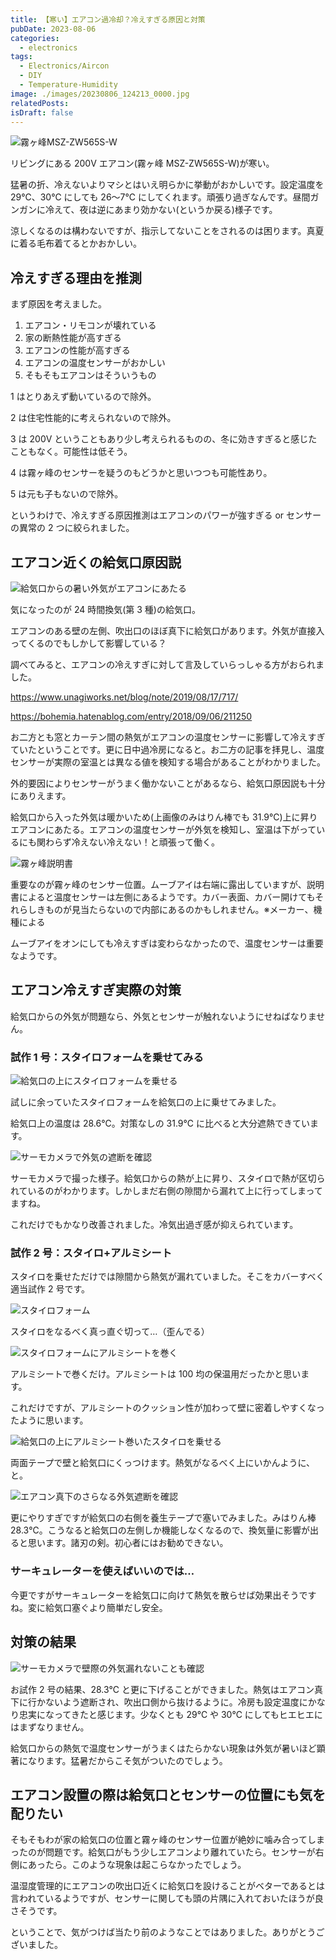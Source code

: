 ```yaml
---
title: 【寒い】エアコン過冷却？冷えすぎる原因と対策
pubDate: 2023-08-06
categories:
  - electronics
tags:
  - Electronics/Aircon
  - DIY
  - Temperature-Humidity
image: ./images/20230806_124213_0000.jpg
relatedPosts:
isDraft: false
---
```


![霧ヶ峰MSZ-ZW565S-W](./images/PXL_20230714_023100043-01-1024x576.jpeg)

リビングにある 200V エアコン(霧ヶ峰 MSZ-ZW565S-W)が寒い。

猛暑の折、冷えないよりマシとはいえ明らかに挙動がおかしいです。設定温度を 29℃、30℃ にしても 26〜7℃ にしてくれます。頑張り過ぎなんです。昼間ガンガンに冷えて、夜は逆にあまり効かない(というか戻る)様子です。

涼しくなるのは構わないですが、指示してないことをされるのは困ります。真夏に着る毛布着てるとかおかしい。

<!--more-->

## 冷えすぎる理由を推測

まず原因を考えました。

1. エアコン・リモコンが壊れている
2. 家の断熱性能が高すぎる
3. エアコンの性能が高すぎる
4. エアコンの温度センサーがおかしい
5. そもそもエアコンはそういうもの

1 はとりあえず動いているので除外。

2 は住宅性能的に考えられないので除外。

3 は 200V ということもあり少し考えられるものの、冬に効きすぎると感じたこともなく。可能性は低そう。

4 は霧ヶ峰のセンサーを疑うのもどうかと思いつつも可能性あり。

5 は元も子もないので除外。

というわけで、冷えすぎる原因推測はエアコンのパワーが強すぎる or センサーの異常の 2 つに絞られました。

## エアコン近くの給気口原因説

![給気口からの暑い外気がエアコンにあたる](./images/PXL_20230803_233641854-01-1024x576.jpeg)

気になったのが 24 時間換気(第 3 種)の給気口。

エアコンのある壁の左側、吹出口のほぼ真下に給気口があります。外気が直接入ってくるのでもしかして影響している？

調べてみると、エアコンの冷えすぎに対して言及していらっしゃる方がおられました。

https://www.unagiworks.net/blog/note/2019/08/17/717/

https://bohemia.hatenablog.com/entry/2018/09/06/211250

お二方とも窓とカーテン間の熱気がエアコンの温度センサーに影響して冷えすぎていたということです。更に日中過冷房になると。お二方の記事を拝見し、温度センサーが実際の室温とは異なる値を検知する場合があることがわかりました。

外的要因によりセンサーがうまく働かないことがあるなら、給気口原因説も十分にありえます。

給気口から入った外気は暖かいため(上画像のみはりん棒でも 31.9℃)上に昇りエアコンにあたる。エアコンの温度センサーが外気を検知し、室温は下がっているにも関わらず冷えない冷えない！と頑張って働く。

![霧ヶ峰説明書](./images/Screenshot_20230805-182908-300x106.png)

重要なのが霧ヶ峰のセンサー位置。ムーブアイは右端に露出していますが、説明書によると温度センサーは左側にあるようです。カバー表面、カバー開けてもそれらしきものが見当たらないので内部にあるのかもしれません。※メーカー、機種による

ムーブアイをオンにしても冷えすぎは変わらなかったので、温度センサーは重要なようです。

## エアコン冷えすぎ実際の対策

給気口からの外気が問題なら、外気とセンサーが触れないようにせねばなりません。

### 試作 1 号：スタイロフォームを乗せてみる

![給気口の上にスタイロフォームを乗せる](./images/PXL_20230804_025053924-1024x576.jpg)

試しに余っていたスタイロフォームを給気口の上に乗せてみました。

給気口上の温度は 28.6℃。対策なしの 31.9℃ に比べると大分遮熱できています。

![サーモカメラで外気の遮断を確認](./images/FLIR_20230804_113628_5102-1024x576.jpg)

サーモカメラで撮った様子。給気口からの熱が上に昇り、スタイロで熱が区切られているのがわかります。しかしまだ右側の隙間から漏れて上に行ってしまってますね。

これだけでもかなり改善されました。冷気出過ぎ感が抑えられています。

### 試作 2 号：スタイロ+アルミシート

スタイロを乗せただけでは隙間から熱気が漏れていました。そこをカバーすべく適当試作 2 号です。

![スタイロフォーム](./images/PXL_20230804_025509000-1024x576.jpg)

スタイロをなるべく真っ直ぐ切って…（歪んでる）

![スタイロフォームにアルミシートを巻く](./images/PXL_20230804_025954088-1024x576.jpg)

アルミシートで巻くだけ。アルミシートは 100 均の保温用だったかと思います。

これだけですが、アルミシートのクッション性が加わって壁に密着しやすくなったように思います。

![給気口の上にアルミシート巻いたスタイロを乗せる](./images/PXL_20230804_030220052-1024x576.jpg)

両面テープで壁と給気口にくっつけます。熱気がなるべく上にいかんように、と。

![エアコン真下のさらなる外気遮断を確認](./images/PXL_20230804_045348066-1024x576.jpg)

更にやりすぎですが給気口の右側を養生テープで塞いでみました。みはりん棒 28.3℃。こうなると給気口の左側しか機能しなくなるので、換気量に影響が出ると思います。諸刃の剣。初心者にはお勧めできない。

### サーキュレーターを使えばいいのでは…

今更ですがサーキュレーターを給気口に向けて熱気を散らせば効果出そうですね。変に給気口塞ぐより簡単だし安全。

## 対策の結果

![サーモカメラで壁際の外気漏れないことも確認](./images/FLIR_20230806_010456_773-1024x575.jpg)

お試作 2 号の結果、28.3℃ と更に下げることができました。熱気はエアコン真下に行かないよう遮断され、吹出口側から抜けるように。冷房も設定温度にかなり忠実になってきたと感じます。少なくとも 29℃ や 30℃ にしてもヒエヒエにはまずなりません。

給気口からの熱気で温度センサーがうまくはたらかない現象は外気が暑いほど顕著になります。猛暑だからこそ気がついたのでしょう。

## エアコン設置の際は給気口とセンサーの位置にも気を配りたい

そもそもわが家の給気口の位置と霧ヶ峰のセンサー位置が絶妙に噛み合ってしまったのが問題です。給気口がもう少しエアコンより離れていたら。センサーが右側にあったら。このような現象は起こらなかったでしょう。

温湿度管理的にエアコンの吹出口近くに給気口を設けることがベターであるとは言われているようですが、センサーに関しても頭の片隅に入れておいたほうが良さそうです。

ということで、気がつけば当たり前のようなことではありました。ありがとうございました。
